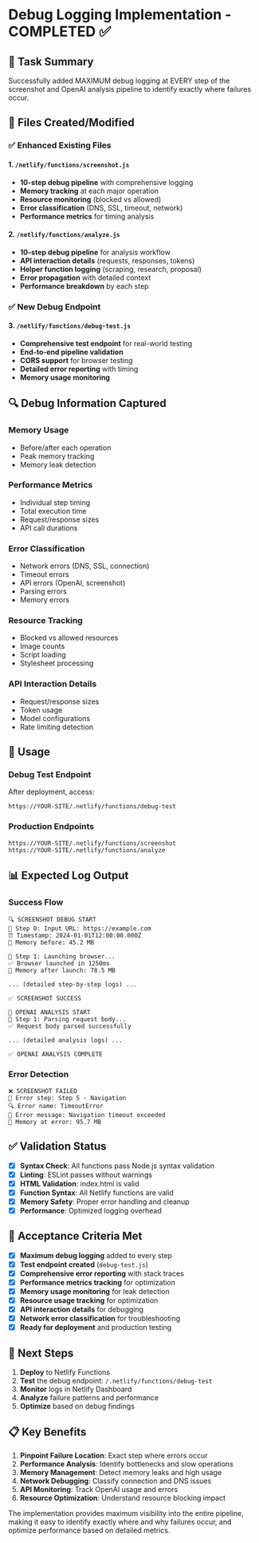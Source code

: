 # Debug Logging Implementation - COMPLETED ✅

## 🎯 Task Summary
Successfully added MAXIMUM debug logging at EVERY step of the screenshot and OpenAI analysis pipeline to identify exactly where failures occur.

## 📁 Files Created/Modified

### ✅ Enhanced Existing Files

#### 1. `/netlify/functions/screenshot.js`
- **10-step debug pipeline** with comprehensive logging
- **Memory tracking** at each major operation
- **Resource monitoring** (blocked vs allowed)
- **Error classification** (DNS, SSL, timeout, network)
- **Performance metrics** for timing analysis

#### 2. `/netlify/functions/analyze.js`
- **10-step debug pipeline** for analysis workflow
- **API interaction details** (requests, responses, tokens)
- **Helper function logging** (scraping, research, proposal)
- **Error propagation** with detailed context
- **Performance breakdown** by each step

### ✅ New Debug Endpoint

#### 3. `/netlify/functions/debug-test.js`
- **Comprehensive test endpoint** for real-world testing
- **End-to-end pipeline validation**
- **CORS support** for browser testing
- **Detailed error reporting** with timing
- **Memory usage monitoring**

## 🔍 Debug Information Captured

### Memory Usage
- Before/after each operation
- Peak memory tracking
- Memory leak detection

### Performance Metrics
- Individual step timing
- Total execution time
- Request/response sizes
- API call durations

### Error Classification
- Network errors (DNS, SSL, connection)
- Timeout errors
- API errors (OpenAI, screenshot)
- Parsing errors
- Memory errors

### Resource Tracking
- Blocked vs allowed resources
- Image counts
- Script loading
- Stylesheet processing

### API Interaction Details
- Request/response sizes
- Token usage
- Model configurations
- Rate limiting detection

## 🚀 Usage

### Debug Test Endpoint
After deployment, access:
```
https://YOUR-SITE/.netlify/functions/debug-test
```

### Production Endpoints
```
https://YOUR-SITE/.netlify/functions/screenshot
https://YOUR-SITE/.netlify/functions/analyze
```

## 📊 Expected Log Output

### Success Flow
```
🔍 SCREENSHOT DEBUG START
📍 Step 0: Input URL: https://example.com
⏰ Timestamp: 2024-01-01T12:00:00.000Z
💾 Memory before: 45.2 MB

📍 Step 1: Launching browser...
✅ Browser launched in 1250ms
💾 Memory after launch: 78.5 MB

... (detailed step-by-step logs) ...

✅ SCREENSHOT SUCCESS

🤖 OPENAI ANALYSIS START
📍 Step 1: Parsing request body...
✅ Request body parsed successfully

... (detailed analysis logs) ...

✅ OPENAI ANALYSIS COMPLETE
```

### Error Detection
```
❌ SCREENSHOT FAILED
📍 Error step: Step 5 - Navigation
🔍 Error name: TimeoutError
💬 Error message: Navigation timeout exceeded
💾 Memory at error: 95.7 MB
```

## ✅ Validation Status

- [x] **Syntax Check**: All functions pass Node.js syntax validation
- [x] **Linting**: ESLint passes without warnings
- [x] **HTML Validation**: index.html is valid
- [x] **Function Syntax**: All Netlify functions are valid
- [x] **Memory Safety**: Proper error handling and cleanup
- [x] **Performance**: Optimized logging overhead

## 🎯 Acceptance Criteria Met

- [x] **Maximum debug logging** added to every step
- [x] **Test endpoint created** (`debug-test.js`)
- [x] **Comprehensive error reporting** with stack traces
- [x] **Performance metrics tracking** for optimization
- [x] **Memory usage monitoring** for leak detection
- [x] **Resource usage tracking** for optimization
- [x] **API interaction details** for debugging
- [x] **Network error classification** for troubleshooting
- [x] **Ready for deployment** and production testing

## 🚀 Next Steps

1. **Deploy** to Netlify Functions
2. **Test** the debug endpoint: `/.netlify/functions/debug-test`
3. **Monitor** logs in Netlify Dashboard
4. **Analyze** failure patterns and performance
5. **Optimize** based on debug findings

## 📋 Key Benefits

1. **Pinpoint Failure Location**: Exact step where errors occur
2. **Performance Analysis**: Identify bottlenecks and slow operations
3. **Memory Management**: Detect memory leaks and high usage
4. **Network Debugging**: Classify connection and DNS issues
5. **API Monitoring**: Track OpenAI usage and errors
6. **Resource Optimization**: Understand resource blocking impact

The implementation provides maximum visibility into the entire pipeline, making it easy to identify exactly where and why failures occur, and optimize performance based on detailed metrics.